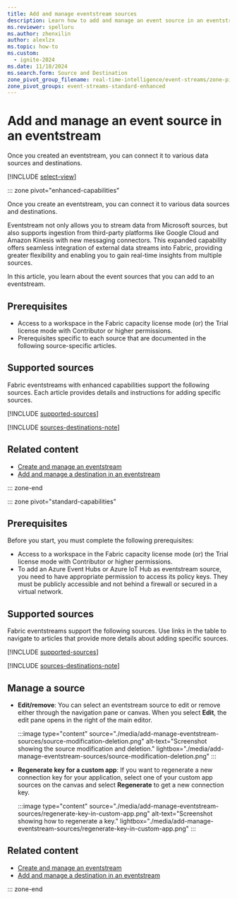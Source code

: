 ```yaml
---
title: Add and manage eventstream sources
description: Learn how to add and manage an event source in an eventstream.
ms.reviewer: spelluru
ms.author: zhenxilin
author: alexlzx
ms.topic: how-to
ms.custom:
  - ignite-2024
ms.date: 11/18/2024
ms.search.form: Source and Destination
zone_pivot_group_filename: real-time-intelligence/event-streams/zone-pivot-groups.json
zone_pivot_groups: event-streams-standard-enhanced
---
```


# Add and manage an event source in an eventstream

Once you created an eventstream, you can connect it to various data sources and destinations. 

[!INCLUDE [select-view](./includes/select-view.md)]

::: zone pivot="enhanced-capabilities"  

Once you create an eventstream, you can connect it to various data sources and destinations.

Eventstream not only allows you to stream data from Microsoft sources, but also supports ingestion from third-party platforms like Google Cloud and Amazon Kinesis with new messaging connectors. This expanded capability offers seamless integration of external data streams into Fabric, providing greater flexibility and enabling you to gain real-time insights from multiple sources.

In this article, you learn about the event sources that you can add to an eventstream.




## Prerequisites

- Access to a workspace in the Fabric capacity license mode (or) the Trial license mode with Contributor or higher permissions. 
- Prerequisites specific to each source that are documented in the following source-specific articles.

## Supported sources

Fabric eventstreams with enhanced capabilities support the following sources. Each article provides details and instructions for adding specific sources.

[!INCLUDE [supported-sources](./includes/supported-sources-enhanced.md)]

[!INCLUDE [sources-destinations-note](./includes/sources-destinations-note.md)]


## Related content

- [Create and manage an eventstream](./create-manage-an-eventstream.md)
- [Add and manage a destination in an eventstream](./add-manage-eventstream-destinations.md)

::: zone-end

::: zone pivot="standard-capabilities"

## Prerequisites

Before you start, you must complete the following prerequisites:

- Access to a workspace in the Fabric capacity license mode (or) the Trial license mode with Contributor or higher permissions. 
- To add an Azure Event Hubs or Azure IoT Hub as eventstream source, you need to have appropriate permission to access its policy keys. They must be publicly accessible and not behind a firewall or secured in a virtual network.

## Supported sources

Fabric eventstreams support the following sources. Use links in the table to navigate to articles that provide more details about adding specific sources.

[!INCLUDE [supported-sources](./includes/supported-sources-standard.md)]

[!INCLUDE [sources-destinations-note](./includes/sources-destinations-note.md)]

## Manage a source

- **Edit/remove**: You can select an eventstream source to edit or remove either through the navigation pane or canvas. When you select **Edit**, the edit pane opens in the right of the main editor.

   :::image type="content" source="./media/add-manage-eventstream-sources/source-modification-deletion.png" alt-text="Screenshot showing the source modification and deletion." lightbox="./media/add-manage-eventstream-sources/source-modification-deletion.png" :::

- **Regenerate key for a custom app**: If you want to regenerate a new connection key for your application, select one of your custom app sources on the canvas and select **Regenerate** to get a new connection key.

   :::image type="content" source="./media/add-manage-eventstream-sources/regenerate-key-in-custom-app.png" alt-text="Screenshot showing how to regenerate a key." lightbox="./media/add-manage-eventstream-sources/regenerate-key-in-custom-app.png" :::

## Related content

- [Create and manage an eventstream](./create-manage-an-eventstream.md)
- [Add and manage a destination in an eventstream](./add-manage-eventstream-destinations.md)

::: zone-end
